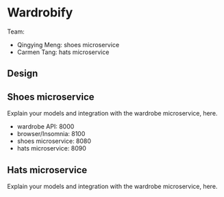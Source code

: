 # Wardrobify

Team:

- Qingying Meng: shoes microservice
- Carmen Tang: hats microservice

## Design

## Shoes microservice

Explain your models and integration with the wardrobe
microservice, here.

- wardrobe API: 8000
- browser/Insomnia: 8100
- shoes microservice: 8080
- hats microservice: 8090

## Hats microservice

Explain your models and integration with the wardrobe
microservice, here.
